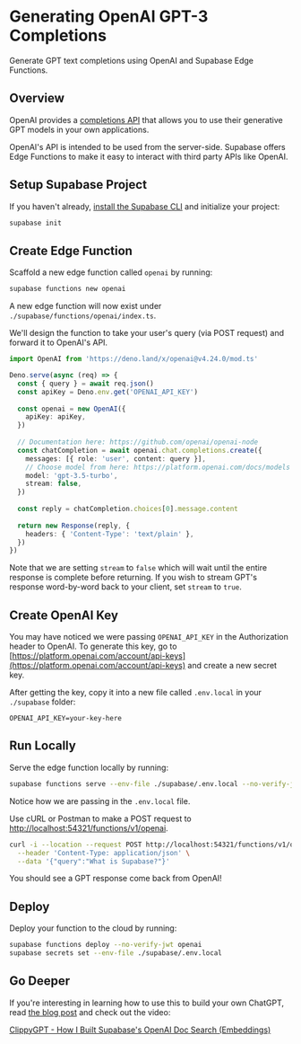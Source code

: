 # Generating OpenAI GPT-3 Completions

Generate GPT text completions using OpenAI and Supabase Edge Functions.

## Overview

OpenAI provides a [completions API](https://platform.openai.com/docs/api-reference/completions) that allows you to use their generative GPT models in your own applications.

OpenAI's API is intended to be used from the server-side. Supabase offers Edge Functions to make it easy to interact with third party APIs like OpenAI.

## Setup Supabase Project

If you haven't already, [install the Supabase CLI](https://supabase.com/docs/guides/cli) and initialize your project:

```bash
supabase init
```

## Create Edge Function

Scaffold a new edge function called `openai` by running:

```bash
supabase functions new openai
```

A new edge function will now exist under `./supabase/functions/openai/index.ts`.

We'll design the function to take your user's query (via POST request) and forward it to OpenAI's API.

```typescript
import OpenAI from 'https://deno.land/x/openai@v4.24.0/mod.ts'

Deno.serve(async (req) => {
  const { query } = await req.json()
  const apiKey = Deno.env.get('OPENAI_API_KEY')
  
  const openai = new OpenAI({
    apiKey: apiKey,
  })
  
  // Documentation here: https://github.com/openai/openai-node
  const chatCompletion = await openai.chat.completions.create({
    messages: [{ role: 'user', content: query }],
    // Choose model from here: https://platform.openai.com/docs/models
    model: 'gpt-3.5-turbo',
    stream: false,
  })
  
  const reply = chatCompletion.choices[0].message.content
  
  return new Response(reply, {
    headers: { 'Content-Type': 'text/plain' },
  })
})
```

Note that we are setting `stream` to `false` which will wait until the entire response is complete before returning. If you wish to stream GPT's response word-by-word back to your client, set `stream` to `true`.

## Create OpenAI Key

You may have noticed we were passing `OPENAI_API_KEY` in the Authorization header to OpenAI. To generate this key, go to [https://platform.openai.com/account/api-keys](https://platform.openai.com/account/api-keys) and create a new secret key.

After getting the key, copy it into a new file called `.env.local` in your `./supabase` folder:

```
OPENAI_API_KEY=your-key-here
```

## Run Locally

Serve the edge function locally by running:

```bash
supabase functions serve --env-file ./supabase/.env.local --no-verify-jwt
```

Notice how we are passing in the `.env.local` file.

Use cURL or Postman to make a POST request to [http://localhost:54321/functions/v1/openai](http://localhost:54321/functions/v1/openai).

```bash
curl -i --location --request POST http://localhost:54321/functions/v1/openai \
  --header 'Content-Type: application/json' \
  --data '{"query":"What is Supabase?"}'
```

You should see a GPT response come back from OpenAI!

## Deploy

Deploy your function to the cloud by running:

```bash
supabase functions deploy --no-verify-jwt openai
supabase secrets set --env-file ./supabase/.env.local
```

## Go Deeper

If you're interesting in learning how to use this to build your own ChatGPT, read [the blog post](https://supabase.com/blog/chatgpt-supabase-docs) and check out the video:

[ClippyGPT - How I Built Supabase's OpenAI Doc Search (Embeddings)](https://www.youtube.com/watch?v=Yhtjd7yGGGA)
